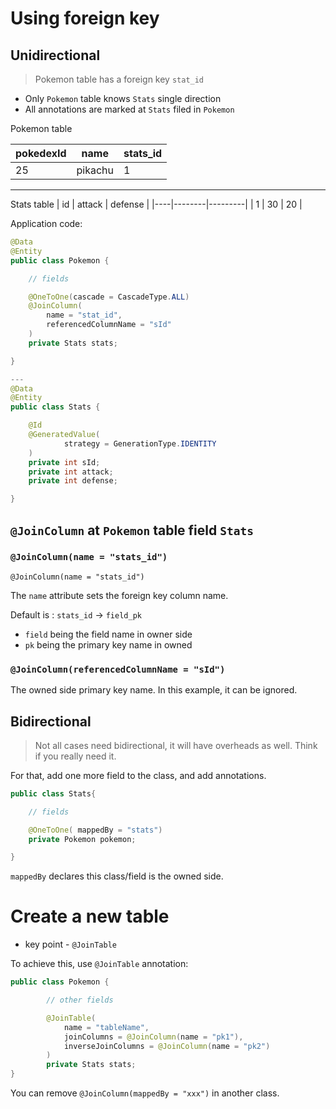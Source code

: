 # Using foreign key

## Unidirectional

> Pokemon table has a foreign key `stat_id`

- Only `Pokemon` table knows `Stats` single direction
- All annotations are marked at `Stats` filed in `Pokemon`

Pokemon table

| pokedexId | name    | stats_id |
|-----------|---------|---------|
| 25        | pikachu | 1       |

---

Stats table
| id | attack | defense |
|----|--------|---------|
| 1  | 30     | 20      |

Application code:
```java
@Data
@Entity
public class Pokemon {

    // fields

    @OneToOne(cascade = CascadeType.ALL)
    @JoinColumn(
        name = "stat_id",
        referencedColumnName = "sId"
    )
    private Stats stats;

}

---
@Data
@Entity
public class Stats {

    @Id
    @GeneratedValue(
            strategy = GenerationType.IDENTITY
    )
    private int sId;
    private int attack;
    private int defense;

}
```

## `@JoinColumn` at `Pokemon` table field `Stats`

### `@JoinColumn(name = "stats_id")`

`@JoinColumn(name = "stats_id")`

The `name` attribute sets the foreign key column name. 

Default is : `stats_id` -> `field_pk`

- `field` being the field name in owner side
- `pk` being the primary key name in owned

### `@JoinColumn(referencedColumnName = "sId")`

The owned side primary key name. In this example, it can be ignored.


## Bidirectional

> Not all cases need bidirectional, it will have overheads as well. Think if you really need it.

For that, add one more field to the class, and add annotations.
```java
public class Stats{

    // fields

    @OneToOne( mappedBy = "stats")
    private Pokemon pokemon;

}
```

`mappedBy` declares this class/field is the owned side. 

# Create a new table

- key point - `@JoinTable`

To achieve this, use `@JoinTable` annotation:
```java
public class Pokemon {

        // other fields

        @JoinTable(
            name = "tableName",
            joinColumns = @JoinColumn(name = "pk1"),
            inverseJoinColumns = @JoinColumn(name = "pk2")
        )
        private Stats stats;
}
```

You can remove `@JoinColumn(mappedBy = "xxx")` in another class.
